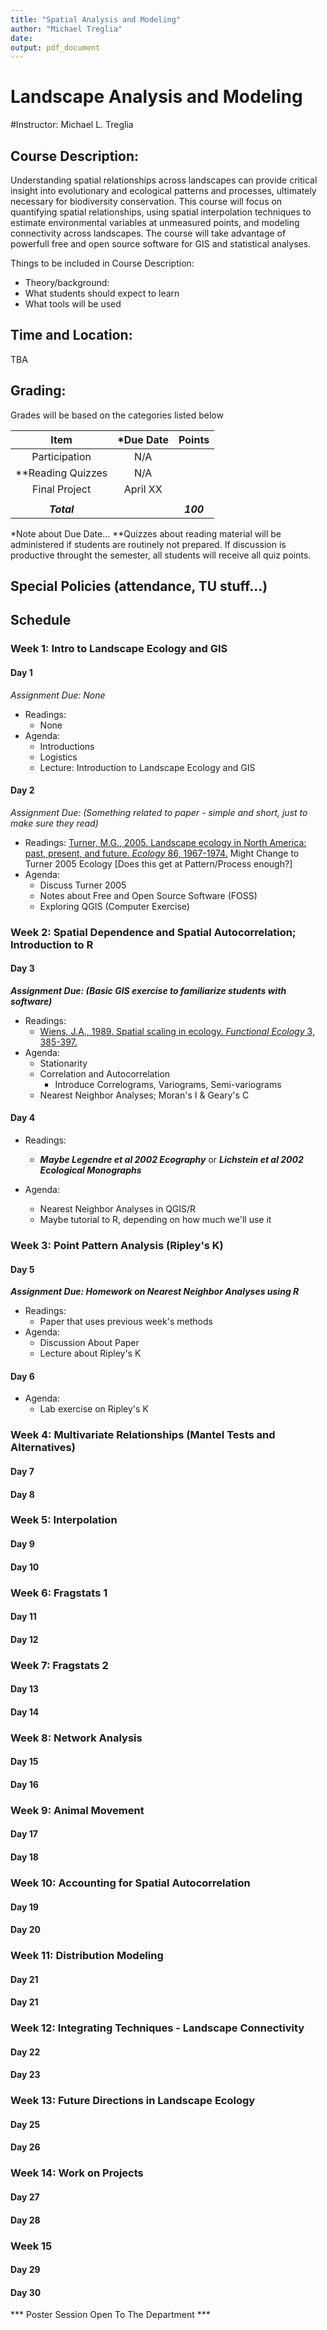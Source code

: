 ```yaml
---
title: "Spatial Analysis and Modeling"
author: "Michael Treglia"
date: 
output: pdf_document
---
```



# Landscape Analysis and Modeling

#Instructor: Michael L. Treglia

## Course Description:
Understanding spatial relationships across landscapes can provide critical insight into evolutionary and ecological patterns and processes, ultimately necessary for biodiversity conservation. This course will focus on quantifying spatial relationships, using spatial interpolation techniques to estimate environmental variables at unmeasured points, and modeling connectivity across landscapes.  The course will take advantage of powerfull free and open source software for GIS and statistical analyses.

Things to be included in Course Description:
* Theory/background: 
* What students should expect to learn
* What tools will be used



## Time and Location:

TBA

## Grading: 

Grades will be based on the categories listed below

|	 Item 		|*Due Date	|Points		|
|:-------:		|:-------------:|:-------------:|
|Participation		|N/A		|		|
|**Reading Quizzes	|N/A		|		|
|Final Project		|April XX	|		|
|			|		|		|
|***Total***		|		|***100***	|
*Note about Due Date...
**Quizzes about reading material will be administered if students are routinely not prepared.  If discussion is productive throught the semester, all students will receive all quiz points.

## Special Policies (attendance, TU stuff...)


## Schedule

### Week 1: Intro to Landscape Ecology and GIS

#### Day 1
*Assignment Due: None*

* Readings:
	* None
* Agenda: 
	* Introductions
	* Logistics
	* Lecture: Introduction to Landscape Ecology and GIS

#### Day 2
*Assignment Due: (Something related to paper - simple and short, just to make sure they read)*

* Readings: [Turner, M.G., 2005. Landscape ecology in North America: past, present, and future. *Ecology* 86, 1967-1974.](http://www.esajournals.org/doi/abs/10.1890/04-0890)
Might Change to Turner 2005 Ecology [Does this get at Pattern/Process enough?]
* Agenda: 
	* Discuss Turner 2005 
	* Notes about Free and Open Source Software (FOSS)
	* Exploring QGIS (Computer Exercise)



### Week 2: Spatial Dependence and Spatial Autocorrelation; Introduction to R

#### Day 3
***Assignment Due: (Basic GIS exercise to familiarize students with software)***

* Readings: 
	* [Wiens, J.A., 1989. Spatial scaling in ecology. *Functional Ecology* 3, 385-397.](http://www.jstor.org/stable/2389612)
* Agenda:
	* Stationarity
	* Correlation and Autocorrelation
		* Introduce Correlograms, Variograms, Semi-variograms
	* Nearest Neighbor Analyses; Moran's I & Geary's C

#### Day 4

* Readings:
	* ***Maybe Legendre et al 2002 Ecography*** or ***Lichstein et al 2002 Ecological Monographs***
* Agenda:

	* Nearest Neighbor Analyses in QGIS/R
	* Maybe tutorial to R, depending on how much we'll use it



### Week 3: Point Pattern Analysis (Ripley's K)


#### Day 5
***Assignment Due: Homework on Nearest Neighbor Analyses using R***

* Readings:
	* Paper that uses previous week's methods
* Agenda:
	* Discussion About Paper
	* Lecture about Ripley's K
	

#### Day 6

* Agenda: 
	* Lab exercise on Ripley's K


### Week 4: Multivariate Relationships (Mantel Tests and Alternatives)

#### Day 7

#### Day 8


### Week 5: Interpolation

#### Day 9

#### Day 10


### Week 6: Fragstats 1

#### Day 11

#### Day 12



### Week 7: Fragstats 2

#### Day 13

#### Day 14


### Week 8: Network Analysis

#### Day 15

#### Day 16



### Week 9: Animal Movement

#### Day 17

#### Day 18


### Week 10: Accounting for Spatial Autocorrelation

#### Day 19

#### Day 20


### Week 11: Distribution Modeling 

#### Day 21

#### Day 21


### Week 12: Integrating Techniques - Landscape Connectivity

#### Day 22

#### Day 23


### Week 13: Future Directions in Landscape Ecology


#### Day 25

#### Day 26


### Week 14: Work on Projects

#### Day 27

#### Day 28


### Week 15

#### Day 29

#### Day 30

*** Poster Session Open To The Department ***



